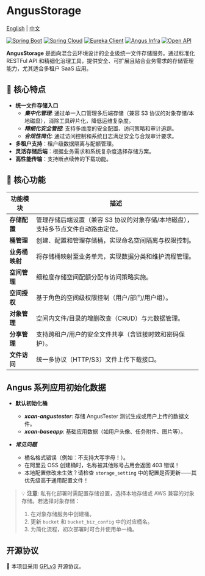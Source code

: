 # AngusStorage

[English](README.md) | [中文](README_zh.md)

[![Spring Boot](https://img.shields.io/badge/Spring%20Boot-3.4.0-brightgreen)](https://spring.io/projects/spring-boot)
[![Spring Cloud](https://img.shields.io/badge/Spring%20Cloud-4.2.0-brightgreen)](https://spring.io/projects/spring-cloud)
[![Eureka Client](https://img.shields.io/badge/Eureka%20Client-2.0.4-lightgrey)](https://spring.io/projects/spring-cloud-netflix)
[![Angus Infra](https://img.shields.io/badge/Angus%20Infra-1.0.0-red)](https://github.com/xcancloud/AngusInfra)
[![Open API](https://img.shields.io/badge/Open%20API-3.0.1-blue)](https://swagger.io/specification/)

**AngusStorage** 是面向混合云环境设计的企业级统一文件存储服务。通过标准化 RESTFul API
和精细化治理工具，提供安全、可扩展且贴合业务需求的存储管理能力，尤其适合多租户 SaaS 应用。

## 🚀 核心特点

- **统一文件存储入口**
    - ***集中化管理***: 通过单一入口管理多后端存储（兼容 S3 协议的对象存储/本地磁盘），消除工具碎片化，降低运维复杂度。
    - ***精细化安全管控***: 支持多维度的安全配置、访问策略和审计追踪。
    - ***合规性简化***: 通过访问控制和系统日志满足安全与合规审计要求。
- **多租户支持**：租户级数据隔离与配额管理。
- **灵活存储后端**：根据业务需求和系统复杂度选择存储方案。
- **高性能传输**：支持断点续传的下载功能。

## 🚀 核心功能

| 功能模块      | 描述                                          |  
|-----------|---------------------------------------------|  
| **存储配置**  | 管理存储后端设置（兼容 S3 协议的对象存储/本地磁盘），支持多节点文件自动路由定位。 |  
| **桶管理**   | 创建、配置和管理存储桶，实现命名空间隔离与权限控制。                  |  
| **业务桶映射** | 将存储桶映射至业务单元，实现数据分类和维护流程管理。                  |  
| **空间管理**  | 细粒度存储空间配额分配与访问策略实施。                         |  
| **空间授权**  | 基于角色的空间级权限控制（用户/部门/用户组）。                    |  
| **对象管理**  | 空间内文件/目录的增删改查（CRUD）与元数据管理。                  |  
| **分享管理**  | 支持跨租户/用户的安全文件共享（含链接时效和密码保护）。                |  
| **文件访问**  | 统一多协议（HTTP/S3）文件上传下载接口。                     |  

## Angus 系列应用初始化数据

- **默认初始化桶**
    - ***xcan-angustester***: 存储 AngusTester 测试生成或用户上传的数据文件。
    - ***xcan-baseapp***: 基础应用数据（如用户头像、任务附件、图片等）。

- ***常见问题***
    - 桶名格式错误（例如：不支持大写字母！）。
    - 在阿里云 OSS 创建桶时，名称被其他账号占用会返回 403 错误！
    - 本地配置修改未生效？请检查 `storage_setting` 中的配置是否更新——其优先级高于通用配置文件！

> 💡 **注意**: 私有化部署时需配置存储设置，选择本地存储或 AWS 兼容的对象存储。若选择对象存储：
> 1. 在对象存储服务中创建桶。
> 2. 更新 `bucket` 和 `bucket_biz_config` 中的对应桶名。
> 3. 为简化流程，初次部署时可合并使用单一桶。

## 开源协议

📜 本项目采用 [GPLv3](https://www.gnu.org/licenses/gpl-3.0.html) 开源协议。
